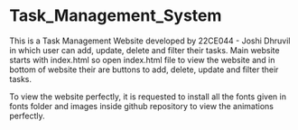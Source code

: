 # Task_Management_System
This is a Task Management Website developed by 22CE044 - Joshi Dhruvil in which user can add, update, delete and filter their tasks.
Main website starts with index.html so open index.html file to view the website and in bottom of website their are buttons to add, delete, update and filter their tasks.

To view the website perfectly, it is requested to install all the fonts given in fonts folder and images inside github repository to view the animations perfectly.

